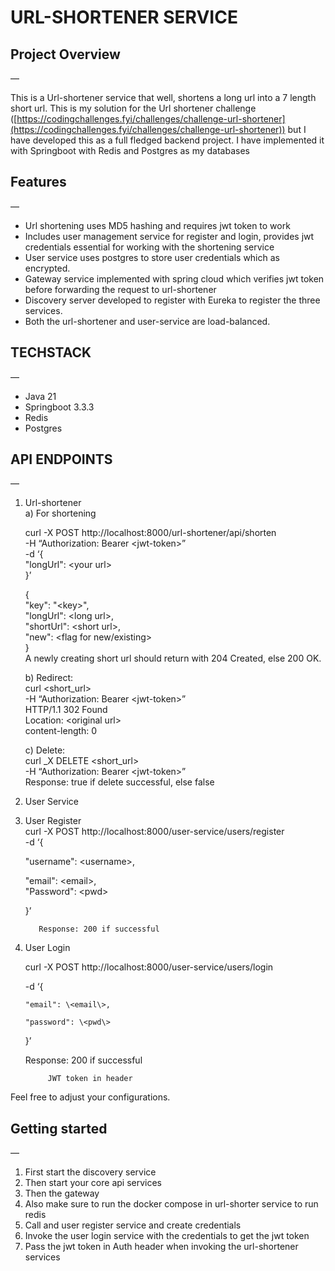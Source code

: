 # URL-SHORTENER SERVICE

## Project Overview

—

This is a Url-shortener service that well, shortens a long url into a 7 length short url. This is my solution for the Url shortener challenge ([https://codingchallenges.fyi/challenges/challenge-url-shortener](https://codingchallenges.fyi/challenges/challenge-url-shortener)) but I have developed this as a full fledged backend project. I have implemented it with Springboot with Redis and Postgres as my databases

## Features

—

* Url shortening uses MD5 hashing and requires jwt token to work  
* Includes user management service for register and login, provides jwt credentials essential for working with the shortening service  
* User service uses postgres to store user credentials which as encrypted.  
* Gateway service implemented with spring cloud which verifies jwt token before forwarding the request to url-shortener  
* Discovery server developed to register with Eureka to register the three services.  
* Both the url-shortener and user-service are load-balanced.

## TECHSTACK

—

* Java 21  
* Springboot 3.3.3  
* Redis  
* Postgres

## API ENDPOINTS

—

1) Url-shortener  
   a) For shortening 

    curl \-X POST http://localhost:8000/url-shortener/api/shorten  
   \-H “Authorization: Bearer \<jwt-token\>”  
   \-d ‘{  
       "longUrl": \<your url\>  
   }’  
     
   {  
       "key": "\<key\>",  
       "longUrl": \<long url\>,  
       "shortUrl": \<short url\>,  
       "new": \<flag for new/existing\>  
   }  
   A newly creating short url should return with 204 Created, else 200 OK.  
   

	b) Redirect:  
		curl \<short\_url\>  
		\-H “Authorization: Bearer \<jwt-token\>”  
		HTTP/1.1 302 Found  
Location: \<original url\>  
content-length: 0

	c) Delete:  
		curl \_X DELETE \<short\_url\>  
		\-H “Authorization: Bearer \<jwt-token\>”  
		Response: true if delete successful, else false

2) User Service    
1) User Register  
                           curl \-X POST http://localhost:8000/user-service/users/register  
   		\-d ‘{

   "username": \<username\>,

   "email": \<email\>,  
   "Password": \<pwd\>

   }’

   		  Response: 200 if successful  
     
2) User Login

     curl \-X POST http://localhost:8000/user-service/users/login

   \-d ‘{

       "email": \<email\>,

       "password": \<pwd\>

   }’

   	Response: 200 if successful

   			JWT token in header

Feel free to adjust your configurations.

## Getting started

—

1) First start the discovery service  
2) Then start your core api services  
3) Then the gateway  
4) Also make sure to run the docker compose in url-shorter service to run redis  
5) Call and user register service and create credentials  
6) Invoke the user login service with the credentials to get the jwt token  
7) Pass the jwt token in Auth header when invoking the url-shortener services

   

